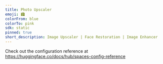 ```yaml
---
title: Photo Upscaler
emoji: 🏙️
colorFrom: blue
colorTo: pink
sdk: static
pinned: true
short_description: Image Upscaler | Face Restoration | Image Enhancer
---
```


Check out the configuration reference at https://huggingface.co/docs/hub/spaces-config-reference